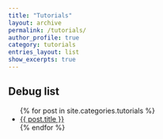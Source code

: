 ```yaml
---
title: "Tutorials"
layout: archive
permalink: /tutorials/
author_profile: true
category: tutorials
entries_layout: list
show_excerpts: true
---
```


<h2>Debug list</h2>
<ul>
{% for post in site.categories.tutorials %}
  <li><a href="{{ post.url | relative_url }}">{{ post.title }}</a></li>
{% endfor %}
</ul>